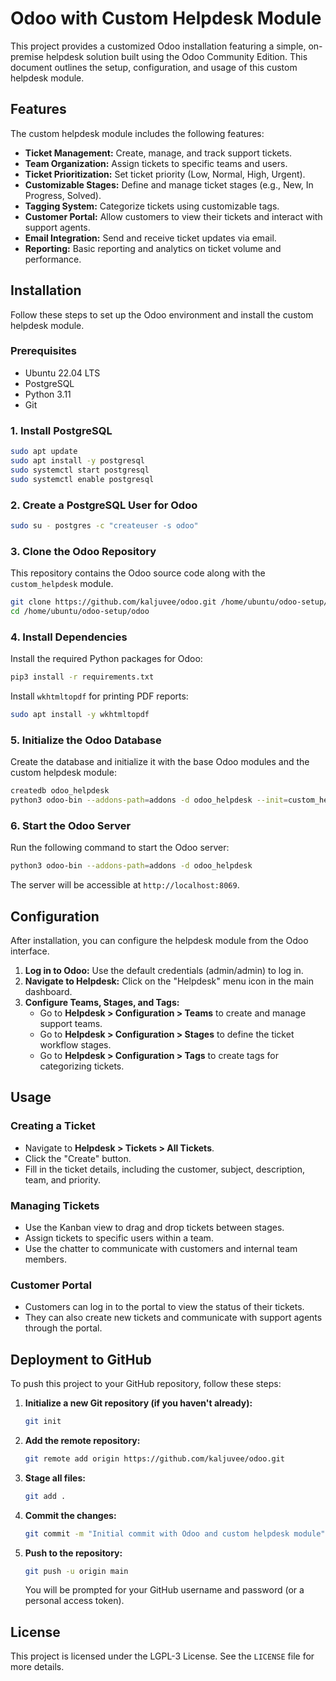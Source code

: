 # Odoo with Custom Helpdesk Module

This project provides a customized Odoo installation featuring a simple, on-premise helpdesk solution built using the Odoo Community Edition. This document outlines the setup, configuration, and usage of this custom helpdesk module.

## Features

The custom helpdesk module includes the following features:

*   **Ticket Management:** Create, manage, and track support tickets.
*   **Team Organization:** Assign tickets to specific teams and users.
*   **Ticket Prioritization:** Set ticket priority (Low, Normal, High, Urgent).
*   **Customizable Stages:** Define and manage ticket stages (e.g., New, In Progress, Solved).
*   **Tagging System:** Categorize tickets using customizable tags.
*   **Customer Portal:** Allow customers to view their tickets and interact with support agents.
*   **Email Integration:** Send and receive ticket updates via email.
*   **Reporting:** Basic reporting and analytics on ticket volume and performance.

## Installation

Follow these steps to set up the Odoo environment and install the custom helpdesk module.

### Prerequisites

*   Ubuntu 22.04 LTS
*   PostgreSQL
*   Python 3.11
*   Git

### 1. Install PostgreSQL

```bash
sudo apt update
sudo apt install -y postgresql
sudo systemctl start postgresql
sudo systemctl enable postgresql
```

### 2. Create a PostgreSQL User for Odoo

```bash
sudo su - postgres -c "createuser -s odoo"
```

### 3. Clone the Odoo Repository

This repository contains the Odoo source code along with the `custom_helpdesk` module.

```bash
git clone https://github.com/kaljuvee/odoo.git /home/ubuntu/odoo-setup/odoo
cd /home/ubuntu/odoo-setup/odoo
```

### 4. Install Dependencies

Install the required Python packages for Odoo:

```bash
pip3 install -r requirements.txt
```

Install `wkhtmltopdf` for printing PDF reports:

```bash
sudo apt install -y wkhtmltopdf
```

### 5. Initialize the Odoo Database

Create the database and initialize it with the base Odoo modules and the custom helpdesk module:

```bash
createdb odoo_helpdesk
python3 odoo-bin --addons-path=addons -d odoo_helpdesk --init=custom_helpdesk --stop-after-init
```

### 6. Start the Odoo Server

Run the following command to start the Odoo server:

```bash
python3 odoo-bin --addons-path=addons -d odoo_helpdesk
```

The server will be accessible at `http://localhost:8069`.

## Configuration

After installation, you can configure the helpdesk module from the Odoo interface.

1.  **Log in to Odoo:** Use the default credentials (admin/admin) to log in.
2.  **Navigate to Helpdesk:** Click on the "Helpdesk" menu icon in the main dashboard.
3.  **Configure Teams, Stages, and Tags:**
    *   Go to **Helpdesk > Configuration > Teams** to create and manage support teams.
    *   Go to **Helpdesk > Configuration > Stages** to define the ticket workflow stages.
    *   Go to **Helpdesk > Configuration > Tags** to create tags for categorizing tickets.

## Usage

### Creating a Ticket

*   Navigate to **Helpdesk > Tickets > All Tickets**.
*   Click the "Create" button.
*   Fill in the ticket details, including the customer, subject, description, team, and priority.

### Managing Tickets

*   Use the Kanban view to drag and drop tickets between stages.
*   Assign tickets to specific users within a team.
*   Use the chatter to communicate with customers and internal team members.

### Customer Portal

*   Customers can log in to the portal to view the status of their tickets.
*   They can also create new tickets and communicate with support agents through the portal.

## Deployment to GitHub

To push this project to your GitHub repository, follow these steps:

1.  **Initialize a new Git repository (if you haven't already):**

    ```bash
    git init
    ```

2.  **Add the remote repository:**

    ```bash
    git remote add origin https://github.com/kaljuvee/odoo.git
    ```

3.  **Stage all files:**

    ```bash
    git add .
    ```

4.  **Commit the changes:**

    ```bash
    git commit -m "Initial commit with Odoo and custom helpdesk module"
    ```

5.  **Push to the repository:**

    ```bash
    git push -u origin main
    ```

    You will be prompted for your GitHub username and password (or a personal access token).

## License

This project is licensed under the LGPL-3 License. See the `LICENSE` file for more details.

